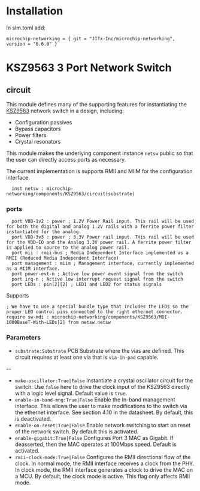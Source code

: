# Installation

In slm.toml add:
```
microchip-networking = { git = "JITx-Inc/microchip-networking", version = "0.6.0" }
```

# KSZ9563 3 Port Network Switch
## circuit
This module defines many of the supporting features for instantiating the [KSZ9563](https://www.microchip.com/en-us/product/ksz9563) network switch in a design, including:
- Configuration passives
- Bypass capacitors
- Power filters
- Crystal resonators

This module makes the underlying component instance `netsw` public so that the user can directly access ports as necessary.

The current implementation is supports RMII and MIIM for the configuration interface.
```
  inst netsw : microchip-networking/components/KSZ9563/circuit(substrate)
```
### ports
```
  port VDD-1v2 : power ; 1.2V Power Rail input. This rail will be used for both the digital and analog 1.2V rails with a ferrite power filter instantiated for the analog.
  port VDD-3v3 : power ; 3.3V Power rail input. THis rail will be used for the VDD-IO and the Analog 3.3V power rail. A ferrite power filter is applied to source to the analog power rail.
  port mii : rmii-bus ; Media Independent Interface implemented as a RMII (Reduced Media Independent Interface)
  port management : miim ; Management interface, currently implemented as a MIIM interface.
  port power-evt-n ; Active low power event signal from the switch
  port irq-n ; Active low interrupt request signal from the switch
  port LEDs : pin[2][2] ; LED1 and LED2 for status signals
```
Supports
```
; We have to use a special bundle type that includes the LEDs so the proper LED control pins connected to the right ethernet connector.
require sw-mdi : microchip-networking/components/KSZ9563/MDI-1000BaseT-With-LEDs[2] from netsw.netsw
```
### Parameters
- `substrate:Substrate` PCB Substrate where the vias are defined. This circuit requires at least one via that is `via-in-pad` capable.

--

- `make-oscillator:True|False` Instantiate a crystal oscillator circuit for the switch. Use `false` here to drive the clock input of the KSZ9563 directly with a logic level signal. Default value is `true`.
- `enable-in-band-mng:True|False` Enable the In-band management interface. This allows the user to make modifications to the switch via the ethernet interface. See section 4.10 in the datasheet. By default, this is deactivated.
- `enable-on-reset:True|False` Enable network switching to start on reset of the network switch. By default this is activated.
- `enable-gigabit:True|False` Configures Port 3 MAC as Gigabit. If deasserted, then the MAC operates at 100Mbps speed. Default is activated.
- `rmii-clock-mode:True|False` Configures the RMII directional flow of the clock. In normal mode, the RMII interface receives a clock from the PHY. In clock mode, the RMII interface generates a clock to drive the MAC on a MCU. By default, the clock mode is active. This flag only affects RMII mode.
